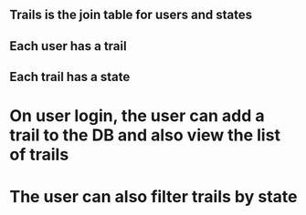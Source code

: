 ## Trails is the join table for users and states

## Each user has a trail 
## Each trail has a state 

# On user login, the user can add a trail to the DB and also view the list of trails 
# The user can also filter trails by state 